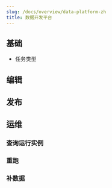 ```yaml
---
slug: /docs/overview/data-platform-zh
title: 数据开发平台
---
```

## 基础

- 任务类型

## 编辑

## 发布

## 运维

### 查询运行实例

### 重跑

### 补数据
